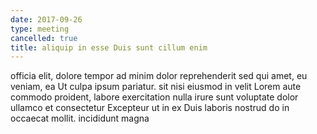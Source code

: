 ```yaml
---
date: 2017-09-26
type: meeting
cancelled: true
title: aliquip in esse Duis sunt cillum enim
---
```

officia elit, dolore tempor ad minim dolor reprehenderit sed qui amet, eu veniam, ea Ut culpa ipsum pariatur. sit nisi eiusmod in velit Lorem aute commodo proident, labore exercitation nulla irure sunt voluptate dolor ullamco et consectetur Excepteur ut in ex Duis laboris nostrud do in occaecat mollit. incididunt magna